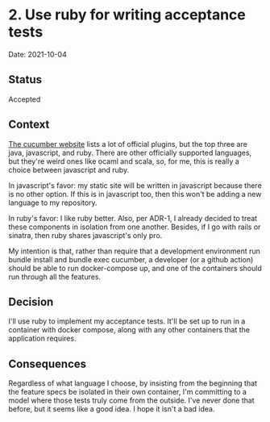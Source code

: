 # 2. Use ruby for writing acceptance tests

Date: 2021-10-04

## Status

Accepted

## Context

[The cucumber website][1] lists a lot of official plugins, but the top
three are java, javascript, and ruby. There are other officially
supported languages, but they're weird ones like ocaml and scala, so,
for me, this is really a choice between javascript and ruby.

[1]: https://cucumber.io/docs/installation/ruby/

In javascript's favor: my static site will be written in javascript
because there is no other option. If this is in javascript too, then
this won't be adding a new language to my repository.

In ruby's favor: I like ruby better. Also, per ADR-1, I already decided
to treat these components in isolation from one another. Besides, if I
go with rails or sinatra, then ruby shares javascript's only pro.

My intention is that, rather than require that a development environment
run bundle install and bundle exec cucumber, a developer (or a github
action) should be able to run docker-compose up, and one of the
containers should run through all the features.

## Decision

I'll use ruby to implement my acceptance tests. It'll be set up to run
in a container with docker compose, along with any other containers that
the application requires.

## Consequences

Regardless of what language I choose, by insisting from the beginning
that the feature specs be isolated in their own container, I'm
committing to a model where those tests truly come from the outside.
I've never done that before, but it seems like a good idea. I hope it
isn't a bad idea.
